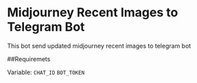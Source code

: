 # Midjourney Recent Images to Telegram Bot
This bot send updated midjourney recent images to telegram bot
 
##Requiremets

Variable: 
`CHAT_ID`
`BOT_TOKEN`
